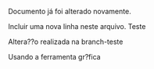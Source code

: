 Documento já foi alterado novamente.

Incluir uma nova linha neste arquivo. Teste

Altera??o realizada na branch-teste

Usando a ferramenta gr?fica
